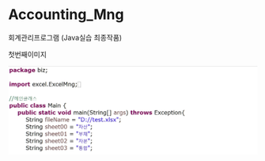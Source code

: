 # Accounting_Mng
회계관리프로그램 (Java실습 최종작품)

<p>첫번째이미지</p>
<img src="test.img/01.경로와 엑셀파일명, 각 시트명 입력.jpg">
